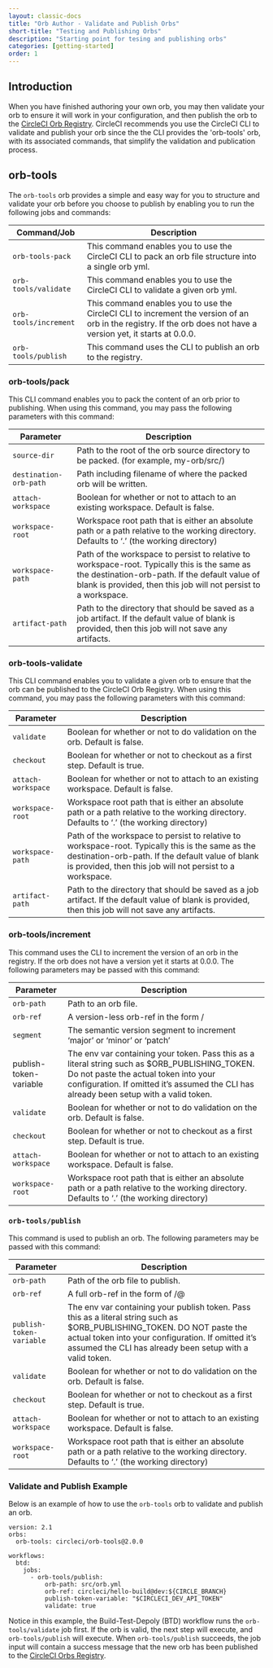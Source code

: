 ```yaml
---
layout: classic-docs
title: "Orb Author - Validate and Publish Orbs"
short-title: "Testing and Publishing Orbs"
description: "Starting point for tesing and publishing orbs"
categories: [getting-started]
order: 1
---
```


## Introduction

When you have finished authoring your own orb, you may then validate your orb to ensure it will work in your configuration, and then publish the orb to the [CircleCI Orb Registry](https://circleci.com/orbs/registry/). CircleCI recommends you use the CircleCI CLI to validate and publish your orb since the the CLI provides the 'orb-tools' orb, with its associated commands, that simplify the validation and publication process. 

## orb-tools

The `orb-tools` orb provides a simple and easy way for you to structure and validate your orb before you choose to publish by enabling you to run the following jobs and commands:

Command/Job | Description
------------|-----------
`orb-tools-pack` | This command enables you to use the CircleCI CLI to pack an orb file structure into a single orb yml.
`orb-tools/validate` | This command enables you to use the CircleCI CLI to validate a given orb yml.
`orb-tools/increment` | This command enables you to use the CircleCI CLI to increment the version of an orb in the registry. If the orb does not have a version yet, it starts at 0.0.0.
`orb-tools/publish` | This command uses the CLI to publish an orb to the registry.

### orb-tools/pack

This CLI command enables you to pack the content of an orb prior to publishing. When using this command, you may pass the following parameters with this command:

Parameter | Description
------------|-----------
`source-dir` | Path to the root of the orb source directory to be packed. (for example, my-orb/src/)
`destination-orb-path` | Path including filename of where the packed orb will be written.
`attach-workspace` | Boolean for whether or not to attach to an existing workspace. Default is false.
`workspace-root` | Workspace root path that is either an absolute path or a path relative to the working directory. Defaults to ‘.’ (the working directory)
`workspace-path` | Path of the workspace to persist to relative to workspace-root. Typically this is the same as the destination-orb-path. If the default value of blank is provided, then this job will not persist to a workspace.
`artifact-path` | Path to the directory that should be saved as a job artifact. If the default value of blank is provided, then this job will not save any artifacts.

### orb-tools-validate

This CLI command enables you to validate a given orb to ensure that the orb can be published to the CircleCI Orb Registry. When using this command, you may pass the following parameters with this command:

Parameter | Description
------------|-----------
`validate` | Boolean for whether or not to do validation on the orb. Default is false.
`checkout` | Boolean for whether or not to checkout as a first step. Default is true.
`attach-workspace` | Boolean for whether or not to attach to an existing workspace. Default is false.
`workspace-root` | Workspace root path that is either an absolute path or a path relative to the working directory. Defaults to ‘.’ (the working directory)
`workspace-path` | Path of the workspace to persist to relative to workspace-root. Typically this is the same as the destination-orb-path. If the default value of blank is provided, then this job will not persist to a workspace.
`artifact-path` | Path to the directory that should be saved as a job artifact. If the default value of blank is provided, then this job will not save any artifacts.

### orb-tools/increment

This command uses the CLI to increment the version of an orb in the registry. If the orb does not have a version yet it starts at 0.0.0. The following parameters may be passed with this command:

Parameter | Description
------------|-----------
`orb-path` | Path to an orb file.
`orb-ref` | A version-less orb-ref in the form /
`segment` | The semantic version segment to increment ‘major’ or ‘minor’ or ‘patch’
publish-token-variable | The env var containing your token. Pass this as a literal string such as $ORB_PUBLISHING_TOKEN. Do not paste the actual token into your configuration. If omitted it’s assumed the CLI has already been setup with a valid token.
`validate` | Boolean for whether or not to do validation on the orb. Default is false.
`checkout` | Boolean for whether or not to checkout as a first step. Default is true.
`attach-workspace` | Boolean for whether or not to attach to an existing workspace. Default is false.
`workspace-root` | Workspace root path that is either an absolute path or a path relative to the working directory. Defaults to ‘.’ (the working directory)

### `orb-tools/publish`

This command is used to publish an orb. The following parameters may be passed with this command:

Parameter | Description
------------|-----------
`orb-path` | Path of the orb file to publish.
`orb-ref` | A full orb-ref in the form of /@
`publish-token-variable` | The env var containing your publish token. Pass this as a literal string such as $ORB_PUBLISHING_TOKEN. DO NOT paste the actual token into your configuration. If omitted it’s assumed the CLI has already been setup with a valid token.
`validate` | Boolean for whether or not to do validation on the orb. Default is false.
`checkout` | Boolean for whether or not to checkout as a first step. Default is true.
`attach-workspace` | Boolean for whether or not to attach to an existing workspace. Default is false.
`workspace-root` | Workspace root path that is either an absolute path or a path relative to the working directory. Defaults to ‘.’ (the working directory)

### Validate and Publish Example

Below is an example of how to use the `orb-tools` orb to validate and publish an orb.

```
version: 2.1
orbs:
  orb-tools: circleci/orb-tools@2.0.0

workflows:
  btd:
    jobs:
      - orb-tools/publish:
          orb-path: src/orb.yml
          orb-ref: circleci/hello-build@dev:${CIRCLE_BRANCH}
          publish-token-variable: "$CIRCLECI_DEV_API_TOKEN"
          validate: true
```

Notice in this example, the Build-Test-Depoly (BTD) workflow runs the `orb-tools/validate` job first. If the orb is valid, the next step will execute, and `orb-tools/publish` will execute. When `orb-tools/publish` succeeds, the job input will contain a success message that the new orb has been published to the [CircleCI Orbs Registry](https://circleci.com/orbs/registry/).
